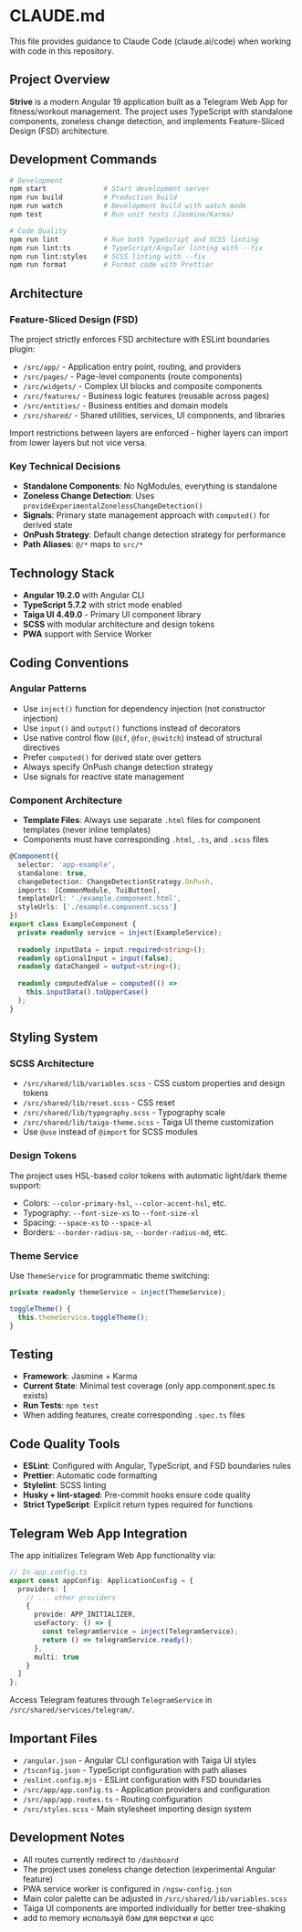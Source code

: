 # CLAUDE.md

This file provides guidance to Claude Code (claude.ai/code) when working with code in this repository.

## Project Overview

**Strive** is a modern Angular 19 application built as a Telegram Web App for fitness/workout management. The project uses TypeScript with standalone components, zoneless change detection, and implements Feature-Sliced Design (FSD) architecture.

## Development Commands

```bash
# Development
npm start              # Start development server
npm run build          # Production build
npm run watch          # Development build with watch mode
npm test               # Run unit tests (Jasmine/Karma)

# Code Quality
npm run lint           # Run both TypeScript and SCSS linting
npm run lint:ts        # TypeScript/Angular linting with --fix
npm run lint:styles    # SCSS linting with --fix
npm run format         # Format code with Prettier
```

## Architecture

### Feature-Sliced Design (FSD)
The project strictly enforces FSD architecture with ESLint boundaries plugin:

- `/src/app/` - Application entry point, routing, and providers
- `/src/pages/` - Page-level components (route components)
- `/src/widgets/` - Complex UI blocks and composite components
- `/src/features/` - Business logic features (reusable across pages)
- `/src/entities/` - Business entities and domain models
- `/src/shared/` - Shared utilities, services, UI components, and libraries

Import restrictions between layers are enforced - higher layers can import from lower layers but not vice versa.

### Key Technical Decisions
- **Standalone Components**: No NgModules, everything is standalone
- **Zoneless Change Detection**: Uses `provideExperimentalZonelessChangeDetection()`
- **Signals**: Primary state management approach with `computed()` for derived state
- **OnPush Strategy**: Default change detection strategy for performance
- **Path Aliases**: `@/*` maps to `src/*`

## Technology Stack

- **Angular 19.2.0** with Angular CLI
- **TypeScript 5.7.2** with strict mode enabled
- **Taiga UI 4.49.0** - Primary UI component library
- **SCSS** with modular architecture and design tokens
- **PWA** support with Service Worker

## Coding Conventions

### Angular Patterns
- Use `inject()` function for dependency injection (not constructor injection)
- Use `input()` and `output()` functions instead of decorators
- Use native control flow (`@if`, `@for`, `@switch`) instead of structural directives
- Prefer `computed()` for derived state over getters
- Always specify OnPush change detection strategy
- Use signals for reactive state management

### Component Architecture
- **Template Files**: Always use separate `.html` files for component templates (never inline templates)
- Components must have corresponding `.html`, `.ts`, and `.scss` files

```typescript
@Component({
  selector: 'app-example',
  standalone: true,
  changeDetection: ChangeDetectionStrategy.OnPush,
  imports: [CommonModule, TuiButton],
  templateUrl: './example.component.html',
  styleUrls: ['./example.component.scss']
})
export class ExampleComponent {
  private readonly service = inject(ExampleService);
  
  readonly inputData = input.required<string>();
  readonly optionalInput = input(false);
  readonly dataChanged = output<string>();
  
  readonly computedValue = computed(() => 
    this.inputData().toUpperCase()
  );
}
```

## Styling System

### SCSS Architecture
- `/src/shared/lib/variables.scss` - CSS custom properties and design tokens
- `/src/shared/lib/reset.scss` - CSS reset
- `/src/shared/lib/typography.scss` - Typography scale
- `/src/shared/lib/taiga-theme.scss` - Taiga UI theme customization
- Use `@use` instead of `@import` for SCSS modules

### Design Tokens
The project uses HSL-based color tokens with automatic light/dark theme support:
- Colors: `--color-primary-hsl`, `--color-accent-hsl`, etc.
- Typography: `--font-size-xs` to `--font-size-xl`
- Spacing: `--space-xs` to `--space-xl`
- Borders: `--border-radius-sm`, `--border-radius-md`, etc.

### Theme Service
Use `ThemeService` for programmatic theme switching:
```typescript
private readonly themeService = inject(ThemeService);

toggleTheme() {
  this.themeService.toggleTheme();
}
```

## Testing

- **Framework**: Jasmine + Karma
- **Current State**: Minimal test coverage (only app.component.spec.ts exists)
- **Run Tests**: `npm test`
- When adding features, create corresponding `.spec.ts` files

## Code Quality Tools

- **ESLint**: Configured with Angular, TypeScript, and FSD boundaries rules
- **Prettier**: Automatic code formatting
- **Stylelint**: SCSS linting
- **Husky + lint-staged**: Pre-commit hooks ensure code quality
- **Strict TypeScript**: Explicit return types required for functions

## Telegram Web App Integration

The app initializes Telegram Web App functionality via:
```typescript
// In app.config.ts
export const appConfig: ApplicationConfig = {
  providers: [
    // ... other providers
    {
      provide: APP_INITIALIZER,
      useFactory: () => {
        const telegramService = inject(TelegramService);
        return () => telegramService.ready();
      },
      multi: true
    }
  ]
};
```

Access Telegram features through `TelegramService` in `/src/shared/services/telegram/`.

## Important Files

- `/angular.json` - Angular CLI configuration with Taiga UI styles
- `/tsconfig.json` - TypeScript configuration with path aliases
- `/eslint.config.mjs` - ESLint configuration with FSD boundaries
- `/src/app/app.config.ts` - Application providers and configuration
- `/src/app/app.routes.ts` - Routing configuration
- `/src/styles.scss` - Main stylesheet importing design system

## Development Notes

- All routes currently redirect to `/dashboard`
- The project uses zoneless change detection (experimental Angular feature)
- PWA service worker is configured in `/ngsw-config.json`
- Main color palette can be adjusted in `/src/shared/lib/variables.scss`
- Taiga UI components are imported individually for better tree-shaking
- add to memory используй бэм для верстки и цсс
